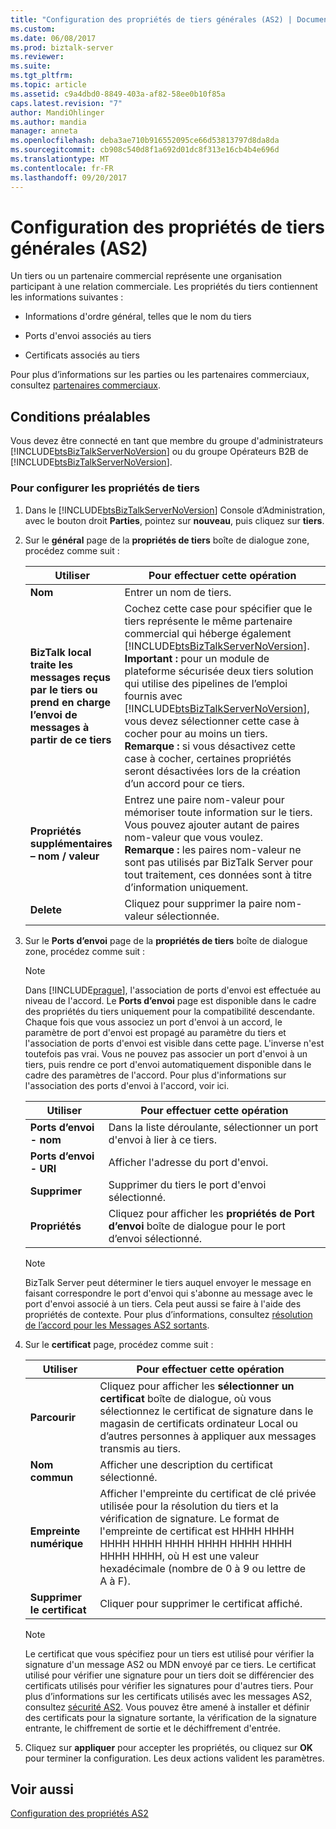 ```yaml
---
title: "Configuration des propriétés de tiers générales (AS2) | Documents Microsoft"
ms.custom: 
ms.date: 06/08/2017
ms.prod: biztalk-server
ms.reviewer: 
ms.suite: 
ms.tgt_pltfrm: 
ms.topic: article
ms.assetid: c9a4dbd0-8849-403a-af82-58ee0b10f85a
caps.latest.revision: "7"
author: MandiOhlinger
ms.author: mandia
manager: anneta
ms.openlocfilehash: deba3ae710b916552095ce66d53813797d8da8da
ms.sourcegitcommit: cb908c540d8f1a692d01dc8f313e16cb4b4e696d
ms.translationtype: MT
ms.contentlocale: fr-FR
ms.lasthandoff: 09/20/2017
---
```

# <a name="configuring-general-party-properties-as2"></a>Configuration des propriétés de tiers générales (AS2)
Un tiers ou un partenaire commercial représente une organisation participant à une relation commerciale. Les propriétés du tiers contiennent les informations suivantes :  
  
-   Informations d'ordre général, telles que le nom du tiers  
  
-   Ports d'envoi associés au tiers  
  
-   Certificats associés au tiers  
  
 Pour plus d’informations sur les parties ou les partenaires commerciaux, consultez [partenaires commerciaux](../core/trading-partners-and-business-profiles.md).  
  
## <a name="prerequisites"></a>Conditions préalables  
 Vous devez être connecté en tant que membre du groupe d'administrateurs [!INCLUDE[btsBizTalkServerNoVersion](../includes/btsbiztalkservernoversion-md.md)] ou du groupe Opérateurs B2B de  [!INCLUDE[btsBizTalkServerNoVersion](../includes/btsbiztalkservernoversion-md.md)].  
  
### <a name="to-configure-party-properties"></a>Pour configurer les propriétés de tiers  
  
1.  Dans le [!INCLUDE[btsBizTalkServerNoVersion](../includes/btsbiztalkservernoversion-md.md)] Console d’Administration, avec le bouton droit **Parties**, pointez sur **nouveau**, puis cliquez sur **tiers**.  
  
2.  Sur le **général** page de la **propriétés de tiers** boîte de dialogue zone, procédez comme suit :  
  
    |Utiliser|Pour effectuer cette opération|  
    |--------------|----------------|  
    |**Nom**|Entrer un nom de tiers.|  
    |**BizTalk local traite les messages reçus par le tiers ou prend en charge l’envoi de messages à partir de ce tiers**|Cochez cette case pour spécifier que le tiers représente le même partenaire commercial qui héberge également [!INCLUDE[btsBizTalkServerNoVersion](../includes/btsbiztalkservernoversion-md.md)]. **Important :** pour un module de plateforme sécurisée deux tiers solution qui utilise des pipelines de l’emploi fournis avec [!INCLUDE[btsBizTalkServerNoVersion](../includes/btsbiztalkservernoversion-md.md)], vous devez sélectionner cette case à cocher pour au moins un tiers. **Remarque :** si vous désactivez cette case à cocher, certaines propriétés seront désactivées lors de la création d’un accord pour ce tiers.|  
    |**Propriétés supplémentaires – nom / valeur**|Entrez une paire nom-valeur pour mémoriser toute information sur le tiers. Vous pouvez ajouter autant de paires nom-valeur que vous voulez. **Remarque :** les paires nom-valeur ne sont pas utilisés par BizTalk Server pour tout traitement, ces données sont à titre d’information uniquement.|  
    |**Delete**|Cliquez pour supprimer la paire nom-valeur sélectionnée.|  
  
3.  Sur le **Ports d’envoi** page de la **propriétés de tiers** boîte de dialogue zone, procédez comme suit :  
  
    > [!NOTE]
    >  Dans [!INCLUDE[prague](../includes/prague-md.md)], l'association de ports d'envoi est effectuée au niveau de l'accord. Le **Ports d’envoi** page est disponible dans le cadre des propriétés du tiers uniquement pour la compatibilité descendante. Chaque fois que vous associez un port d'envoi à un accord, le paramètre de port d'envoi est propagé au paramètre du tiers et l'association de ports d'envoi est visible dans cette page. L'inverse n'est toutefois pas vrai. Vous ne pouvez pas associer un port d'envoi à un tiers, puis rendre ce port d'envoi automatiquement disponible dans le cadre des paramètres de l'accord. Pour plus d'informations sur l'association des ports d'envoi à l'accord, voir ici.  
  
    |Utiliser|Pour effectuer cette opération|  
    |--------------|----------------|  
    |**Ports d’envoi - nom**|Dans la liste déroulante, sélectionner un port d'envoi à lier à ce tiers.|  
    |**Ports d’envoi - URI**|Afficher l'adresse du port d'envoi.|  
    |**Supprimer**|Supprimer du tiers le port d'envoi sélectionné.|  
    |**Propriétés**|Cliquez pour afficher les **propriétés de Port d’envoi** boîte de dialogue pour le port d’envoi sélectionné.|  
  
    > [!NOTE]
    >  BizTalk Server peut déterminer le tiers auquel envoyer le message en faisant correspondre le port d'envoi qui s'abonne au message avec le port d'envoi associé à un tiers. Cela peut aussi se faire à l'aide des propriétés de contexte. Pour plus d’informations, consultez [résolution de l’accord pour les Messages AS2 sortants](../core/agreement-resolution-for-outgoing-as2-messages.md).  
  
4.  Sur le **certificat** page, procédez comme suit :  
  
    |Utiliser|Pour effectuer cette opération|  
    |--------------|----------------|  
    |**Parcourir**|Cliquez pour afficher les **sélectionner un certificat** boîte de dialogue, où vous sélectionnez le certificat de signature dans le magasin de certificats ordinateur Local ou d’autres personnes à appliquer aux messages transmis au tiers.|  
    |**Nom commun**|Afficher une description du certificat sélectionné.|  
    |**Empreinte numérique**|Afficher l'empreinte du certificat de clé privée utilisée pour la résolution du tiers et la vérification de signature. Le format de l'empreinte de certificat est HHHH HHHH HHHH HHHH HHHH HHHH HHHH HHHH HHHH HHHH, où H est une valeur hexadécimale (nombre de 0 à 9 ou lettre de A à F).|  
    |**Supprimer le certificat**|Cliquer pour supprimer le certificat affiché.|  
  
    > [!NOTE]
    >  Le certificat que vous spécifiez pour un tiers est utilisé pour vérifier la signature d'un message AS2 ou MDN envoyé par ce tiers. Le certificat utilisé pour vérifier une signature pour un tiers doit se différencier des certificats utilisés pour vérifier les signatures pour d'autres tiers. Pour plus d’informations sur les certificats utilisés avec les messages AS2, consultez [sécurité AS2](../core/as2-security.md). Vous pouvez être amené à installer et définir des certificats pour la signature sortante, la vérification de la signature entrante, le chiffrement de sortie et le déchiffrement d'entrée.  
  
5.  Cliquez sur **appliquer** pour accepter les propriétés, ou cliquez sur **OK** pour terminer la configuration. Les deux actions valident les paramètres.  
  
## <a name="see-also"></a>Voir aussi  
 [Configuration des propriétés AS2](../core/configuring-as2-properties.md)
